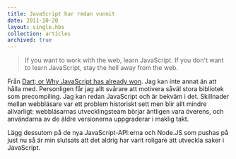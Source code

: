 ```yaml
---
title: JavaScript har redan vunnit
date: 2011-10-20
layout: single.hbs
collection: articles
archived: true
---
```

> If you want to work with the web, learn JavaScript. If you don't want
> to learn JavaScript, stay the hell away from the web.

Från [Dart; or Why JavaScript has already
won](http://www.quirksmode.org/blog/archives/2011/10/dart_or_why_jav.html).
Jag kan inte annat än att hålla med. Personligen får jag allt svårare
att motivera såväl stora bibliotek som precompiling. Jag kan redan
JavaScript och är bekväm i det. Skillnader mellan webbläsare var ett
problem historiskt sett men blir allt mindre allvarligt: webbläsarnas
utvecklingsteam börjar äntligen vara överens, och användarna av de äldre
versionerna uppgraderar i maklig takt.

Lägg dessutom på de nya JavaScript-API:erna och Node.JS som pushas på
just nu så är min slutsats att det aldrig har varit roligare att
utveckla saker i JavaScript.